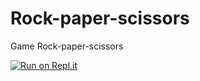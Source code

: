# Rock-paper-scissors
Game Rock-paper-scissors

<a href="https://replit.com/@chiefmarketing/Rock-paper-scissors" rel="nofollow"><img src="https://camo.githubusercontent.com/4a23bca4dd49bf878aa129123b126ee68ddea8ad9bc77d58ff4a5eff5858aa6b/68747470733a2f2f7265706c2e69742f62616467652f6769746875622f746565307a65642f4b6e69676874734f665665616e6f72" alt="Run on Repl.it" data-canonical-src="https://repl.it/badge/github/tee0zed/KnightsOfVeanor" style="max-width: 100%;"></a>
